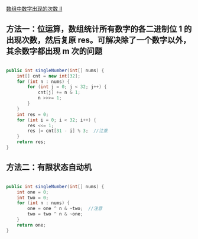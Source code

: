 [数组中数字出现的次数 II](https://leetcode-cn.com/problems/shu-zu-zhong-shu-zi-chu-xian-de-ci-shu-ii-lcof/)

## 方法一：位运算，数组统计所有数字的各二进制位 1 的出现次数，然后复原 res。可解决除了一个数字以外，其余数字都出现 m 次的问题

```java

public int singleNumber(int[] nums) {
    int[] cnt = new int[32];
    for (int n : nums) {
        for (int j = 0; j < 32; j++) {
            cnt[j] += n & 1;
            n >>>= 1;
        }
    }
    int res = 0;
    for (int i = 0; i < 32; i++) {
        res <<= 1;
        res |= cnt[31 - i] % 3;  //注意
    }
    return res;
}

```

## 方法二：有限状态自动机

```java

public int singleNumber(int[] nums) {
    int one = 0;
    int two = 0;
    for (int n : nums) {
        one = one ^ n & ~two;  //注意
        two = two ^ n & ~one;
    }
    return one;
}

```
